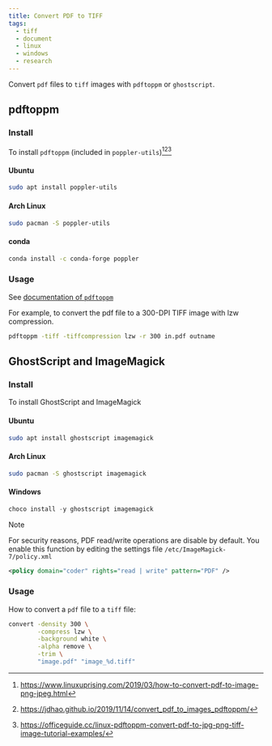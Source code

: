 ```yaml
---
title: Convert PDF to TIFF
tags:
  - tiff
  - document
  - linux
  - windows
  - research
---
```


Convert `pdf` files to `tiff` images with `pdftoppm` or `ghostscript`.

## pdftoppm

[^2]: https://www.linuxuprising.com/2019/03/how-to-convert-pdf-to-image-png-jpeg.html
[^3]: https://jdhao.github.io/2019/11/14/convert_pdf_to_images_pdftoppm/
[^4]: https://officeguide.cc/linux-pdftoppm-convert-pdf-to-jpg-png-tiff-image-tutorial-examples/

### Install

To install `pdftoppm` (included in `poppler-utils`)[^2][^3][^4]

#### Ubuntu

```sh
sudo apt install poppler-utils
```

#### Arch Linux

```sh
sudo pacman -S poppler-utils
```

#### conda

```sh
conda install -c conda-forge poppler
```

### Usage

See [documentation of `pdftoppm`](https://www.mankier.com/1/pdftoppm)

For example, to convert the pdf file to a 300-DPI TIFF image with lzw compression.

```sh
pdftoppm -tiff -tiffcompression lzw -r 300 in.pdf outname
```

## GhostScript and ImageMagick

### Install

To install GhostScript and ImageMagick

#### Ubuntu

```sh
sudo apt install ghostscript imagemagick
```

#### Arch Linux

```sh
sudo pacman -S ghostscript imagemagick
```

#### Windows

```powershell
choco install -y ghostscript imagemagick
```

> [!note]
> For security reasons, PDF read/write operations are disable by default. You enable this function by editing the settings file `/etc/ImageMagick-7/policy.xml`
> ```xml title="/etc/ImageMagick-7/policy.xml"
> <policy domain="coder" rights="read | write" pattern="PDF" />
> ```

### Usage

How to convert a `pdf` file to a `tiff` file:

```sh
convert -density 300 \
        -compress lzw \
        -background white \
        -alpha remove \
        -trim \
        "image.pdf" "image_%d.tiff"
```

